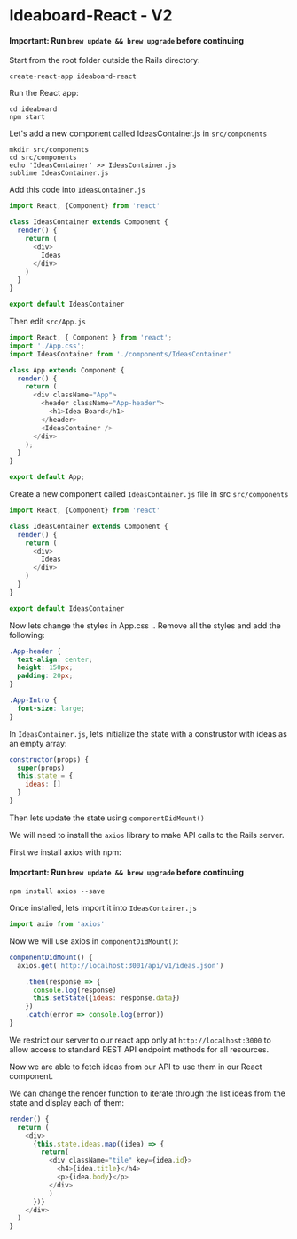 # Ideaboard-React - V2 

#### Important: Run `brew update && brew upgrade` before continuing

Start from the root folder outside the Rails directory:
```shell
create-react-app ideaboard-react
```

Run the React app:
```shell
cd ideaboard
npm start
```

Let's add a new component called IdeasContainer.js in `src/components`
```shell
mkdir src/components
cd src/components
echo 'IdeasContainer' >> IdeasContainer.js
sublime IdeasContainer.js
```

Add this code into `IdeasContainer.js`
```javascript
import React, {Component} from 'react'

class IdeasContainer extends Component {
  render() {
    return (
      <div>
        Ideas
      </div>
    )
  }
}

export default IdeasContainer
```

Then edit `src/App.js`
```javascript
import React, { Component } from 'react';
import './App.css';
import IdeasContainer from './components/IdeasContainer'

class App extends Component {
  render() {
    return (
      <div className="App">
        <header className="App-header">
          <h1>Idea Board</h1>
        </header>
        <IdeasContainer />
      </div>
    );
  }
}

export default App;
```

Create a new component called `IdeasContainer.js` file in src `src/components` 

```javascript
import React, {Component} from 'react'

class IdeasContainer extends Component {
  render() {
    return (
      <div>
        Ideas
      </div>
    )
  }
}

export default IdeasContainer
```

Now lets change the styles in App.css .. Remove all the styles and add the following:
```css
.App-header {
  text-align: center;
  height: 150px;
  padding: 20px;
}

.App-Intro {
  font-size: large;
}
```

In `IdeasContainer.js`, lets initialize the state with a construstor with ideas as an empty array:
```javascript
constructor(props) {
  super(props)
  this.state = {
    ideas: []
  }
}
```

Then lets update the state using `componentDidMount()` 

We will need to install the `axios` library to make API calls to the Rails server.

First we install axios with npm:
#### Important: Run `brew update && brew upgrade` before continuing
```shell
npm install axios --save
```

Once installed, lets import it into `IdeasContainer.js`
```javascript
import axio from 'axios'
```

Now we will use axios in `componentDidMount()`:
```javascript
componentDidMount() {
  axios.get('http://localhost:3001/api/v1/ideas.json')

    .then(response => {
      console.log(response)
      this.setState({ideas: response.data})
    })
    .catch(error => console.log(error))
}
```

We restrict our server to our react app only at `http://localhost:3000` to allow access to standard REST API endpoint methods for all resources.

Now we are able to fetch ideas from our API to use them in our React component.

We can change the render function to iterate through the list ideas from the state and display each of them:
```javascript
render() {
  return (
    <div>
      {this.state.ideas.map((idea) => {
        return(
          <div className="tile" key={idea.id}>
            <h4>{idea.title}</h4>
            <p>{idea.body}</p>
          </div>
          )
      })}
    </div>
  )
}
  ```


